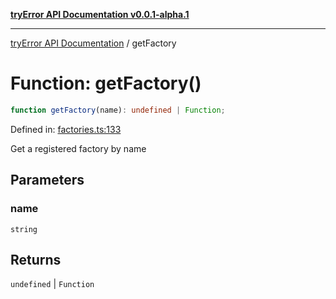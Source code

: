[**tryError API Documentation v0.0.1-alpha.1**](../index.md)

***

[tryError API Documentation](../index.md) / getFactory

# Function: getFactory()

```ts
function getFactory(name): undefined | Function;
```

Defined in: [factories.ts:133](https://github.com/oconnorjohnson/tryError/blob/e3ae0308069a4fba073f4543d527ad76373db795/src/factories.ts#L133)

Get a registered factory by name

## Parameters

### name

`string`

## Returns

`undefined` \| `Function`
